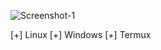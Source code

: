 ![Screenshot-1](https://github.com/DxeiZ/IPScan/assets/79997967/6e79ee99-7df7-41ea-b25c-2670ca72ee4a)

[+] Linux
[+] Windows
[+] Termux
